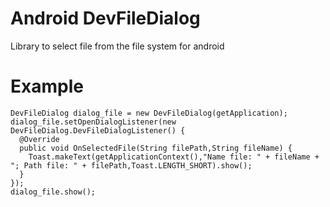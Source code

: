 # Android DevFileDialog
Library to select file from the file system for android
# Example
```
DevFileDialog dialog_file = new DevFileDialog(getApplication);
dialog_file.setOpenDialogListener(new DevFileDialog.DevFileDialogListener() {
  @Override
  public void OnSelectedFile(String filePath,String fileName) {
    Toast.makeText(getApplicationContext(),"Name file: " + fileName + "; Path file: " + filePath,Toast.LENGTH_SHORT).show();
  }
});
dialog_file.show();
```
